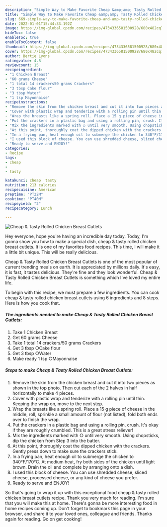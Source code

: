 ```yaml
---
description: "Simple Way to Make Favorite Cheap &amp;amp; Tasty Rolled Chicken Breast Cutlets"
title: "Simple Way to Make Favorite Cheap &amp;amp; Tasty Rolled Chicken Breast Cutlets"
slug: 669-simple-way-to-make-favorite-cheap-and-amp-tasty-rolled-chicken-breast-cutlets
date: 2022-01-01T15:44:33.192Z
image: https://img-global.cpcdn.com/recipes/4734336581500928/680x482cq70/cheap-tasty-rolled-chicken-breast-cutlets-recipe-main-photo.jpg
hideToc: false
enableToc: true
enableTocContent: false
thumbnail: https://img-global.cpcdn.com/recipes/4734336581500928/680x482cq70/cheap-tasty-rolled-chicken-breast-cutlets-recipe-main-photo.jpg
cover: https://img-global.cpcdn.com/recipes/4734336581500928/680x482cq70/cheap-tasty-rolled-chicken-breast-cutlets-recipe-main-photo.jpg
author: Bertie Lyons
ratingvalue: 4.8
reviewcount: 15
recipeingredient:
- "1 Chicken Breast"
- "60 grams Cheese"
- "1 total 14 crackers50 grams Crackers"
- "3 tbsp Cake flour"
- "3 tbsp Water"
- "1 tsp Mayonnaise"
recipeinstructions:
- "Remove the skin from the chicken breast and cut it into two pieces as shown in the top photo. Then cut each of the 2 halves in half horizontally to make 4 pieces."
- "Cover with plastic wrap and tenderize with a rolling pin until thin. Keeping the wrap on, move to the next step."
- "Wrap the breasts like a spring roll. Place a 15 g piece of cheese in the middle, roll, sprinkle a small amount of flour (not listed), fold both ends over to finish the wrap."
- "Put the crackers in a plastic bag and using a rolling pin, crush. It&#39;s okay if they are roughly crumbled. This is a great stress reliever!"
- "Mix the ingredients marked with ○ until very smooth. Using chopsticks, dip the chicken from Step 3 into the batter."
- "At this point, thoroughly coat the dipped chicken with the crackers. Gently press down to make sure the crackers stick."
- "In a frying pan, heat enough oil to submerge the chicken to 340°F/170°C. At medium heat, fry both sides of the chicken until light brown. Drain the oil and complete by arranging onto a dish."
- "I used this block of cheese. You can use shredded cheese, sliced cheese, processed cheese, or any kind of cheese you prefer."
- "Ready to serve and ENJOY!"
categories:
- Recipe
tags:
- cheap
- 
- tasty

katakunci: cheap  tasty 
nutrition: 213 calories
recipecuisine: American
preptime: "PT22M"
cooktime: "PT40M"
recipeyield: "2"
recipecategory: Lunch

---
```



![Cheap &amp; Tasty Rolled Chicken Breast Cutlets](https://img-global.cpcdn.com/recipes/4734336581500928/680x482cq70/cheap-tasty-rolled-chicken-breast-cutlets-recipe-main-photo.jpg)

Hey everyone, hope you're having an incredible day today. Today, I'm gonna show you how to make a special dish, cheap &amp; tasty rolled chicken breast cutlets. It is one of my favorites food recipes. This time, I will make it a little bit unique. This will be really delicious.



Cheap &amp; Tasty Rolled Chicken Breast Cutlets is one of the most popular of current trending meals on earth. It is appreciated by millions daily. It's easy, it is fast, it tastes delicious. They're fine and they look wonderful. Cheap &amp; Tasty Rolled Chicken Breast Cutlets is something which I've loved my entire life.


To begin with this recipe, we must prepare a few ingredients. You can cook cheap &amp; tasty rolled chicken breast cutlets using 6 ingredients and 8 steps. Here is how you cook that.

<!--inarticleads1-->

##### The ingredients needed to make Cheap &amp; Tasty Rolled Chicken Breast Cutlets:

1. Take 1 Chicken Breast
1. Get 60 grams Cheese
1. Take 1 total 14 crackers/50 grams Crackers
1. Get 3 tbsp ○Cake flour
1. Get 3 tbsp ○Water
1. Make ready 1 tsp ○Mayonnaise




<!--inarticleads2-->

##### Steps to make Cheap &amp; Tasty Rolled Chicken Breast Cutlets:

1. Remove the skin from the chicken breast and cut it into two pieces as shown in the top photo. Then cut each of the 2 halves in half horizontally to make 4 pieces.
1. Cover with plastic wrap and tenderize with a rolling pin until thin. Keeping the wrap on, move to the next step.
1. Wrap the breasts like a spring roll. Place a 15 g piece of cheese in the middle, roll, sprinkle a small amount of flour (not listed), fold both ends over to finish the wrap.
1. Put the crackers in a plastic bag and using a rolling pin, crush. It&#39;s okay if they are roughly crumbled. This is a great stress reliever!
1. Mix the ingredients marked with ○ until very smooth. Using chopsticks, dip the chicken from Step 3 into the batter.
1. At this point, thoroughly coat the dipped chicken with the crackers. Gently press down to make sure the crackers stick.
1. In a frying pan, heat enough oil to submerge the chicken to 340°F/170°C. At medium heat, fry both sides of the chicken until light brown. Drain the oil and complete by arranging onto a dish.
1. I used this block of cheese. You can use shredded cheese, sliced cheese, processed cheese, or any kind of cheese you prefer.
1. Ready to serve and ENJOY!



So that's going to wrap it up with this exceptional food cheap &amp; tasty rolled chicken breast cutlets recipe. Thank you very much for reading. I'm sure that you will make this at home. There's gonna be more interesting food in home recipes coming up. Don't forget to bookmark this page in your browser, and share it to your loved ones, colleague and friends. Thanks again for reading. Go on get cooking!

